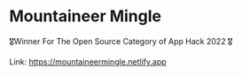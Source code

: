 # Mountaineer Mingle
🎖Winner For The Open Source Category of App Hack 2022 🎖

Link: https://mountaineermingle.netlify.app
